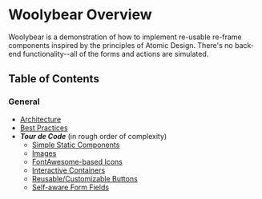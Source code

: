 # Woolybear Overview

Woolybear is a demonstration of how to implement re-usable re-frame components inspired by
the principles of Atomic Design. There's no back-end functionality--all of the forms and
actions are simulated.

## Table of Contents

### General

* [Architecture](architecture.md)
* [Best Practices](best_practices.md)
* ***Tour de Code*** (in rough order of complexity)
  * [Simple Static Components](../src/cljs/woolybear/ad/layout.cljs)
  * [Images](../src/cljs/woolybear/ad/images.cljs)
  * [FontAwesome-based Icons](../src/cljs/woolybear/ad/icons.cljs)
  * [Interactive Containers](../src/cljs/woolybear/ad/containers.cljs)
  * [Reusable/Customizable Buttons](../src/cljs/woolybear/ad/buttons.cljs)
  * [Self-aware Form Fields](../src/cljs/woolybear/ad/forms.cljs)
